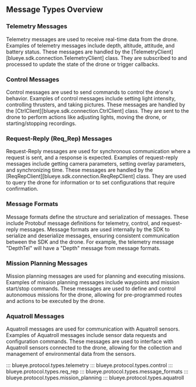 ## Message Types Overview

### Telemetry Messages
Telemetry messages are used to receive real-time data from the drone. Examples of telemetry messages include depth, altitude, attitude, and battery status. These messages are handled by the [TelemetryClient][blueye.sdk.connection.TelemetryClient] class. They are subscribed to and processed to update the state of the drone or trigger callbacks.

### Control Messages
Control messages are used to send commands to control the drone's behavior. Examples of control messages include setting light intensity, controlling thrusters, and taking pictures. These messages are handled by the [CtrlClient][blueye.sdk.connection.CtrlClient] class. They are sent to the drone to perform actions like adjusting lights, moving the drone, or starting/stopping recordings.

### Request-Reply (Req_Rep) Messages
Request-Reply messages are used for synchronous communication where a request is sent, and a response is expected. Examples of request-reply messages include getting camera parameters, setting overlay parameters, and synchronizing time. These messages are handled by the [ReqRepClient][blueye.sdk.connection.ReqRepClient] class. They are used to query the drone for information or to set configurations that require confirmation.

### Message Formats
Message formats define the structure and serialization of messages. These include Protobuf message definitions for telemetry, control, and request-reply messages. Message formats are used internally by the SDK to serialize and deserialize messages, ensuring consistent communication between the SDK and the drone. For example, the telemetry message "DepthTel" will have a "Depth" message from message formats.

### Mission Planning Messages
Mission planning messages are used for planning and executing missions. Examples of mission planning messages include waypoints and mission start/stop commands. These messages are used to define and control autonomous missions for the drone, allowing for pre-programmed routes and actions to be executed by the drone.

### Aquatroll Messages
Aquatroll messages are used for communication with Aquatroll sensors. Examples of Aquatroll messages include sensor data requests and configuration commands. These messages are used to interface with Aquatroll sensors connected to the drone, allowing for the collection and management of environmental data from the sensors.

::: blueye.protocol.types.telemetry
::: blueye.protocol.types.control
::: blueye.protocol.types.req_rep
::: blueye.protocol.types.message_formats
::: blueye.protocol.types.mission_planning
::: blueye.protocol.types.aquatroll
